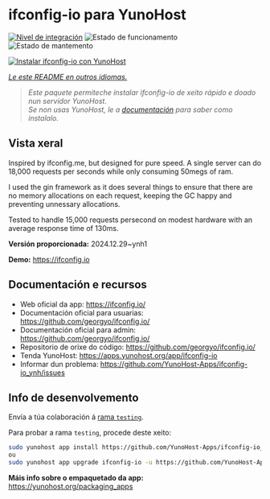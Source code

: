 <!--
NOTA: Este README foi creado automáticamente por <https://github.com/YunoHost/apps/tree/master/tools/readme_generator>
NON debe editarse manualmente.
-->

# ifconfig-io para YunoHost

[![Nivel de integración](https://apps.yunohost.org/badge/integration/ifconfig-io)](https://ci-apps.yunohost.org/ci/apps/ifconfig-io/)
![Estado de funcionamento](https://apps.yunohost.org/badge/state/ifconfig-io)
![Estado de mantemento](https://apps.yunohost.org/badge/maintained/ifconfig-io)

[![Instalar ifconfig-io con YunoHost](https://install-app.yunohost.org/install-with-yunohost.svg)](https://install-app.yunohost.org/?app=ifconfig-io)

*[Le este README en outros idiomas.](./ALL_README.md)*

> *Este paquete permíteche instalar ifconfig-io de xeito rápido e doado nun servidor YunoHost.*  
> *Se non usas YunoHost, le a [documentación](https://yunohost.org/install) para saber como instalalo.*

## Vista xeral

Inspired by ifconfig.me, but designed for pure speed. A single server can do 18,000 requests per seconds while only consuming 50megs of ram.

I used the gin framework as it does several things to ensure that there are no memory allocations on each request, keeping the GC happy and preventing unnessary allocations.

Tested to handle 15,000 requests persecond on modest hardware with an average response time of 130ms.


**Versión proporcionada:** 2024.12.29~ynh1

**Demo:** <https://ifconfig.io>
## Documentación e recursos

- Web oficial da app: <https://ifconfig.io/>
- Documentación oficial para usuarias: <https://github.com/georgyo/ifconfig.io/>
- Documentación oficial para admin: <https://github.com/georgyo/ifconfig.io/>
- Repositorio de orixe do código: <https://github.com/georgyo/ifconfig.io/>
- Tenda YunoHost: <https://apps.yunohost.org/app/ifconfig-io>
- Informar dun problema: <https://github.com/YunoHost-Apps/ifconfig-io_ynh/issues>

## Info de desenvolvemento

Envía a túa colaboración á [rama `testing`](https://github.com/YunoHost-Apps/ifconfig-io_ynh/tree/testing).

Para probar a rama `testing`, procede deste xeito:

```bash
sudo yunohost app install https://github.com/YunoHost-Apps/ifconfig-io_ynh/tree/testing --debug
ou
sudo yunohost app upgrade ifconfig-io -u https://github.com/YunoHost-Apps/ifconfig-io_ynh/tree/testing --debug
```

**Máis info sobre o empaquetado da app:** <https://yunohost.org/packaging_apps>
